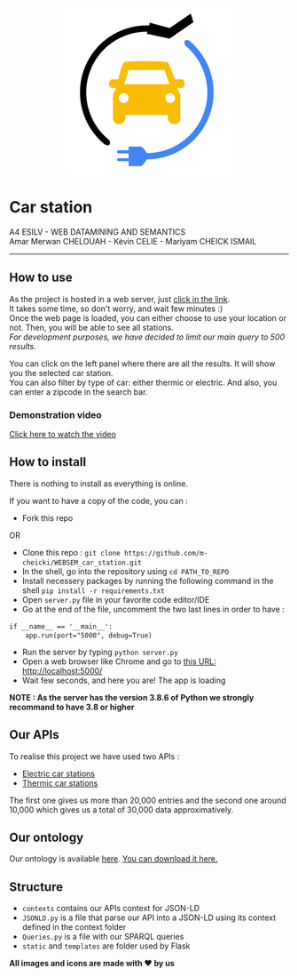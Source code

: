 <p align="center">
    <img src='https://github.com/m-cheicki/WEBSEM_car_station/blob/main/static/logo.png' alt='logo'>
</p>

# Car station

A4 ESILV - WEB DATAMINING AND SEMANTICS<br/>
Amar Merwan CHELOUAH - Kévin CELIE - Mariyam CHEICK ISMAIL 



---

## How to use

As the project is hosted in a web server, just [click in the link](https://car-station.mcheicki.com/). <br/>
It takes some time, so don't worry, and wait few minutes :) <br/>
Once the web page is loaded, you can either choose to use your location or not. Then, you will be able to see all stations. <br/>
_For development purposes, we have decided to limit our main query to 500 results._

You can click on the left panel where there are all the results. It will show you the selected car station. <br/>
You can also filter by type of car: either thermic or electric. And also, you can enter a zipcode in the search bar. <br/>

### Demonstration video

<a href="https://car-station.mcheicki.com/public/DEMO_DIA4_GROUP5_CELIE_CHELOUAH_CHEICKISMAIL_WEBSEM.mp4">Click here to watch the video</a>

## How to install

There is nothing to install as everything is online.

If you want to have a copy of the code, you can :

-   Fork this repo

OR

-   Clone this repo :
    `git clone https://github.com/m-cheicki/WEBSEM_car_station.git`
-   In the shell, go into the repository using `cd PATH_TO_REPO`
-   Install necessery packages by running the following command in the shell
    `pip install -r requirements.txt`
-   Open `server.py` file in your favorite code editor/IDE
-   Go at the end of the file, uncomment the two last lines in order to have :

```
if __name__ == '__main__':
    app.run(port="5000", debug=True)
```

-   Run the server by typing `python server.py`
-   Open a web browser like Chrome and go to [this URL: http://localhost:5000/](http://localhost:5000/)
-   Wait few seconds, and here you are! The app is loading

**NOTE : As the server has the version 3.8.6 of Python we strongly recommand to have 3.8 or higher**

## Our APIs

To realise this project we have used two APIs :

-   [Electric car stations](https://public.opendatasoft.com/explore/dataset/fichier-consolide-des-bornes-de-recharge-pour-vehicules-electriques-irve/table/?flg=fr)
-   [Thermic car stations](https://data.opendatasoft.com/explore/dataset/stations-services-en-france%40datanova/api/?flg=fr&disjunctive.typeroute&disjunctive.commune&disjunctive.codepostal&disjunctive.services&disjunctive.carburants&disjunctive.activite)

The first one gives us more than 20,000 entries and the second one around 10,000 which gives us a total of 30,000 data approximatively. <br/>

## Our ontology

Our ontology is available [here](https://car-station.mcheicki.com/ontology/ontology.owl).
<a href="https://car-station.mcheicki.com/ontology/ontology.owl" download>You can download it here.</a>

## Structure

-   `contexts` contains our APIs context for JSON-LD
-   `JSONLD.py` is a file that parse our API into a JSON-LD using its context defined in the context folder
-   `Queries.py` is a file with our SPARQL queries
-   `static` and `templates` are folder used by Flask

**All images and icons are made with ❤ by us**

